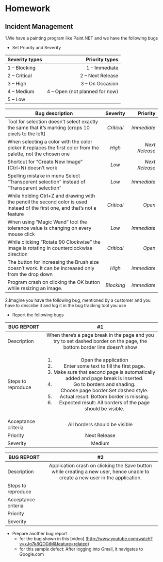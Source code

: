 # Homework
## Incident Management

1.We have a painting program like Paint.NET and we have the following bugs
*	Set Priority and Severity

| Severity types			| Priority types	|
| ------------------------- | -----------:|
|1 – Blocking				|1 – Immediate|
|2 – Critical				|2 – Next Release|
|3 – High					|3 – On Occasion|
|4 – Medium					|4 – Open (not planned for now)|
|5 – Low||

| Bug description        | Severity           | Priority  |
| ------------- |:-------------:| -----:|
|Tool for selection doesn’t select exactly the same that it’s marking (crops 10 pixels to the left)      |  *Critical*| *Immediate* |
| When selecting a color with the color picker it replaces the first color from the palette, not the chosen one     |*High*   |*Next Release*  |
| Shortcut for “Create New Image” (Ctrl+N) doesn’t work |*Low*   |  *Next Release* |
| Spelling mistake in menu Select “Transperent selection” instead of “Transparent selection”|   *Low*|   *Immediate*|
| While holding Ctrl+Z and drawing with the pencil the second color is used instead of the first one, and that’s not a feature|  *Critical* | *Open*  |
| When using “Magic Wand” tool the tolerance value is changing on every mouse click|   *Low*| *Immediate*  |
| While clicking “Rotate 90 Clockwise” the image is rotating in counterclockwise direction|  *Critical* | *Open*  |
| The button for increasing the Brush size doesn’t work. It can be increased only from the drop down |  *High* | *Immediate*  |
| Program crash on clicking the OK button while resizing an image.| *Blocking*  | *Immediate* |   

2.Imagine you have the following bug, mentioned by a customer and you have to describe it and log it in the bug tracking tool you use
*	Report the following bugs

|BUG REPORT |   #1   |
| ------------- |:-------------:| 
|Description  |When there’s a page break in the page and you try to set dashed border on the page, the bottom border line doesn’t show|
|Steps to reproduce  |<ol><li>Open the application</li><li>Enter some text to fill the first page.</li><li>Make sure that second page is automatically added and page break is inserted.</li><li>Go to borders and shading.</li>Choose page border.</li>Set dashed style.</li><li>Actual result: Bottom border is missing.</li><li>Expected result: All borders of the page should be visible.</li>|
|Acceptance criteria  |All borders should be visible|
|Priority |Next Release|
|Severity  |Medium|

|BUG REPORT |   #2   |
| ------------- |:-------------:| 
|Description  |Application crash on clicking the Save button while creating a new user, hence unable to create a new user in the application.|
|Steps to reproduce  ||
|Acceptance criteria  ||
|Priority ||
|Severity  ||

* Prepare another bug report
	* for the bug shown in this [video] (http://www.youtube.com/watch?v=xJg7k8QOGtM&feature=related)
	* for this sample defect: After logging into Gmail, it navigates to Google.com
